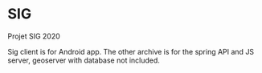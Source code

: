 # SIG
Projet SIG 2020

Sig client is for Android app.
The other archive is for the spring API and JS server, geoserver with database not included.
